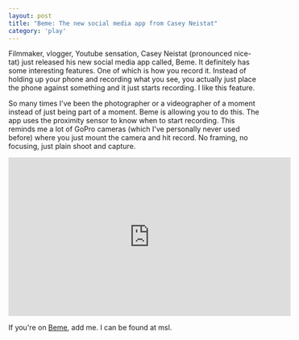 ```yaml
---
layout: post
title: "Beme: The new social media app from Casey Neistat"
category: 'play'
---
```


Filmmaker, vlogger, Youtube sensation, Casey Neistat (pronounced nice-tat) just released his new social media app called, Beme. It definitely has some interesting features. One of which is how you record it. Instead of holding up your phone and recording what you see, you actually just place the phone against something and it just starts recording. I like this feature.

So many times I've been the photographer or a videographer of a moment instead of just being part of a moment. Beme is allowing you to do this. The app uses the proximity sensor to know when to start recording. This reminds me a lot of GoPro cameras (which I've personally never used before) where you just mount the camera and hit record. No framing, no focusing, just plain shoot and capture.

<iframe width="560" height="315" src="https://www.youtube.com/embed/mixsze6uJPg" frameborder="0" allowfullscreen></iframe>

If you're on [Beme](https://geo.itunes.apple.com/us/app/beme-share-video.-honestly./id1005178547?mt=8&at=11l9EG), add me. I can be found at msl.